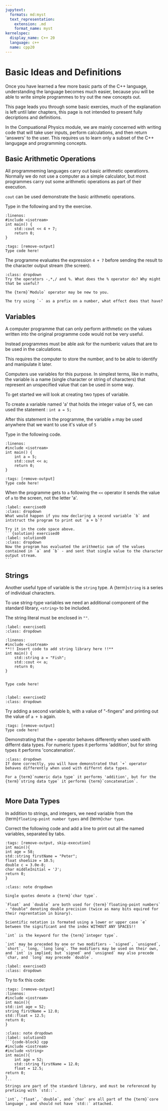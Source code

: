```yaml
---
jupytext:
  formats: md:myst
  text_representation:
    extension: .md
    format_name: myst
kernelspec:
  display_name: C++ 20
  language: c++
  name: cpp20
---
```


# Basic Ideas and Definitions

Once you have learned a few more basic parts of the C++ language, understanding the language becomes much easier, because you will be able to write simple programmes to try out the new concepts out.

This page leads you through some basic exercies, much of the explanation is left until later chapters, this page is not intended to present fully decriptions and definitions.

In the Compuational Physics module, we are mainly concerned with writing code that will take user inputs, perform calculations, and then return 'answers' to the user. This requires us to learn only a subset of the C++ langugage and programming concepts.


## Basic Arithmetic Operations

All programmeming languages carry out basic arithmetic operationrs. Normally we do not use a computer as a simple calculator, but most programmes carry out some arithmetic operations as part of their execution.

`cout` can be used demonstrate the basic arithmetic operations. 

Type in the following and try the exercise.

```{code-block} cpp
:linenos: 
#include <isotream>
int main() {
    std::cout << 4 + 7;
    return 0;
}
```

```{code-cell} c++
:tags: [remove-output]
Type code here!
```
The programme evaluates the expression `4 + 7` before sending the result to the character output stream (the screen).

```{exercise}
:class: dropdown
Try the operators -,*,/ and %. What does the % operator do? Why might that be useful?

The {term}`Modulo` operator may be new to you.

The try using `-` as a prefix on a number, what effect does that have?
```

## Variables

A computer programme that can only perform arithmetic on the values written into the original programme code would not be very useful.

Instead programmes must be able ask for the numberic values that are to be used in the calculations. 

This requires the computer to store the number, and to be able to identify and manipulate it later.

Computers use variables for this purpose. In simplest terms, like in maths, the variable is a name (single character or string of characters) that represent an unspecified value that can be used in some way.

To get started we will look at creating two types of variable.

To create a variable named 'a' that holds the integer value of 5, we can used the statement : `int a = 5;`

After this statement in the programme, the variable `a` may be used anywhere that we want to use it's value of `5`

Type in the following code.

```{code-block} cpp
:linenos: 
#include <isotream>
int main() {
    int a = 5;
    std::cout << a;
    return 0;
}
```

```{code-cell} c++
:tags: [remove-output]
Type code here!
```

When the programme gets to `a` following the `<<` operator it sends the value of `a` to the screen, not the letter 'a'.

````{exercise}
:label: exercised0
:class: dropdown
What would happen if you now declaring a second variable `b` and intstruct the program to print out `a + b`?

Try it in the code space above.
```{solution} exercised0
:label: solutiond0
:class: dropdown
Now the program has evaluated the arithmetic sum of the values contained in `a` and `b` - and sent that single value to the character output stream.
```
````
## Strings
Another useful type of variable is the `string` type. A {term}`string` is a series of individual characters. 

To use string-type variables we need an additional component of the standard library, `<string>` to be included.

The string literal must be enclosed in `""`. 

`````{exercise-start}
:label: exercised1
:class: dropdown
`````
````{code-block} cpp
:linenos: 
#include <isotream>
**!! Insert code to add string library here !!**
int main() {
    std::string a = "Fish";
    std::cout << a;
    return 0;
}
````
````{code-cell} c++

Type code here!
````
`````{exercise-end}
`````



`````{exercise-start}
:label: exercised2
:class: dropdown
`````
Try adding a second variable b, with a value of "-fingers" and printing out the value of `a + b` again.

```{code-cell} c++
:tags: [remove-output]
Type code here!
```
Demonstrating that the `+` operator behaves differently when used with differnt data types. For numeric types it performs 'addition', but for string types it performs 'concatenation'.
````{admonition} Code Explanation
:class: dropdown
If done correctly, you will have demonstrated that `+` operator behaves differently when used with differnt data types. 

For a {term}`numeric data type` it performs 'addition', but for the {term}`string data type` it performs {term}`concatenation`.
````
`````{exercise-end}
`````

## More Data Types

In addition to strings, and integers, we need variable from the {term}`floating-point number types` and {term}`char type`.

Correct the following code and add a line to print out all the named variables, separated by tabs.

```{code-cell} c++
:tags: [remove-output, skip-execution]
int main(){
int age = 58;
std::string firstName = "Peter";
float shoeSize = 10.5;
double c = 3.0e-8;
char middleInitial = 'J';
return 0;
}
```
```{admonition} Code Explanation
:class: note dropdown

Single quotes denote a {term}`char type`. 

`Float` and `double` are both used for {term}`floating-point numbers` - "double" denoting double precision (twice as many bits equired for their reprentation in binary).

Scientific notation is formated using a lower or upper case `e` between the significant and the index WITHOUT ANY SPACES!!   

`int` is the keyword for the {term}`integer type`. 

`int` may be preceded by one or two modifiers - `signed`, `unsigned`, `short`, `long, `long long`. The modifiers may be used on their own, and `int` is implied; but `signed` and `unsigned` may also precede `char, and `long` may precede `double`.

```



`````{exercise-start}
:label: exercised3
:class: dropdown
`````
Try to fix this code:

````{code-cell} cpp
:tags: [remove-output]
:linenos: 
#include <iostream>
int main(){
std::int age = 52;
string firstName = 12.0;
std::float = 12.5;
return 0;
}
````
````{solution} exercised3
:class: note dropdown
:label: solutiond3
```{code-block} cpp
#include <iostream>
#include <string>
int main(){
    int age = 52;
    std::string firstName = 12.0;
    float = 12.5;
return 0;
}
```
Strings are part of the standard library, and must be referenced by prefixing with `std::`.

`int`, `float`, `double`, and `char` are all part of the {term}`core language`, and should not have `std::` attached.
````
`````{exercise-end}
`````


